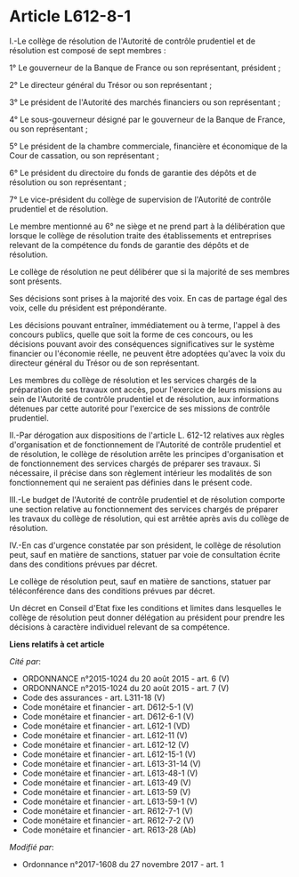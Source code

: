 # Article L612-8-1

I.-Le collège de résolution de l'Autorité de contrôle prudentiel et de résolution est composé de sept membres :

1° Le gouverneur de la Banque de France ou son représentant, président ;

2° Le directeur général du Trésor ou son représentant ;

3° Le président de l'Autorité des marchés financiers ou son représentant ;

4° Le sous-gouverneur désigné par le gouverneur de la Banque de France, ou son représentant ;

5° Le président de la chambre commerciale, financière et économique de la Cour de cassation, ou son représentant ;

6° Le président du directoire du fonds de garantie des dépôts et de résolution ou son représentant ;

7° Le vice-président du collège de supervision de l'Autorité de contrôle prudentiel et de résolution.

Le membre mentionné au 6° ne siège et ne prend part à la délibération que lorsque le collège de résolution traite des
établissements et entreprises relevant de la compétence du fonds de garantie des dépôts et de résolution.

Le collège de résolution ne peut délibérer que si la majorité de ses membres sont présents.

Ses décisions sont prises à la majorité des voix. En cas de partage égal des voix, celle du président est prépondérante.

Les décisions pouvant entraîner, immédiatement ou à terme, l'appel à des concours publics, quelle que soit la forme de ces
concours, ou les décisions pouvant avoir des conséquences significatives sur le système financier ou l'économie réelle, ne
peuvent être adoptées qu'avec la voix du directeur général du Trésor ou de son représentant.

Les membres du collège de résolution et les services chargés de la préparation de ses travaux ont accès, pour l'exercice de
leurs missions au sein de l'Autorité de contrôle prudentiel et de résolution, aux informations détenues par cette autorité
pour l'exercice de ses missions de contrôle prudentiel.

II.-Par dérogation aux dispositions de l'article L. 612-12 relatives aux règles d'organisation et de fonctionnement de
l'Autorité de contrôle prudentiel et de résolution, le collège de résolution arrête les principes d'organisation et de
fonctionnement des services chargés de préparer ses travaux. Si nécessaire, il précise dans son règlement intérieur les
modalités de son fonctionnement qui ne seraient pas définies dans le présent code.

III.-Le budget de l'Autorité de contrôle prudentiel et de résolution comporte une section relative au fonctionnement des
services chargés de préparer les travaux du collège de résolution, qui est arrêtée après avis du collège de résolution.

IV.-En cas d'urgence constatée par son président, le collège de résolution peut, sauf en matière de sanctions, statuer par
voie de consultation écrite dans des conditions prévues par décret.

Le collège de résolution peut, sauf en matière de sanctions, statuer par téléconférence dans des conditions prévues par
décret.

Un décret en Conseil d'Etat fixe les conditions et limites dans lesquelles le collège de résolution peut donner délégation au
président pour prendre les décisions à caractère individuel relevant de sa compétence.

**Liens relatifs à cet article**

_Cité par_:

  - ORDONNANCE n°2015-1024 du 20 août 2015 - art. 6 (V)
  - ORDONNANCE n°2015-1024 du 20 août 2015 - art. 7 (V)
  - Code des assurances - art. L311-18 (V)
  - Code monétaire et financier - art. D612-5-1 (V)
  - Code monétaire et financier - art. D612-6-1 (V)
  - Code monétaire et financier - art. L612-1 (VD)
  - Code monétaire et financier - art. L612-11 (V)
  - Code monétaire et financier - art. L612-12 (V)
  - Code monétaire et financier - art. L612-15-1 (V)
  - Code monétaire et financier - art. L613-31-14 (V)
  - Code monétaire et financier - art. L613-48-1 (V)
  - Code monétaire et financier - art. L613-49 (V)
  - Code monétaire et financier - art. L613-59 (V)
  - Code monétaire et financier - art. L613-59-1 (V)
  - Code monétaire et financier - art. R612-7-1 (V)
  - Code monétaire et financier - art. R612-7-2 (V)
  - Code monétaire et financier - art. R613-28 (Ab)

_Modifié par_:

  - Ordonnance n°2017-1608 du 27 novembre 2017 - art. 1
